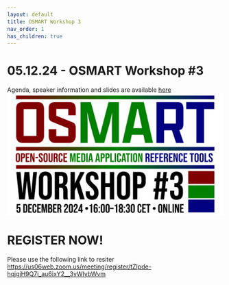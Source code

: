 ```yaml
---
layout: default
title: OSMART Workshop 3
nav_order: 1
has_children: true
---
```


# 05.12.24 - OSMART Workshop #3
Agenda, speaker information and slides are available [here](https://www.5g-mag.com/post/06-07-12-23-osmart-workshop-2)
![OSMART_workshop_3](../assets/images/osmart3.jpg)

# REGISTER NOW!
Please use the following link to resiter
https://us06web.zoom.us/meeting/register/tZIpde-hqjgjH9Q7i_au6ixY2__3vWIybWvm
